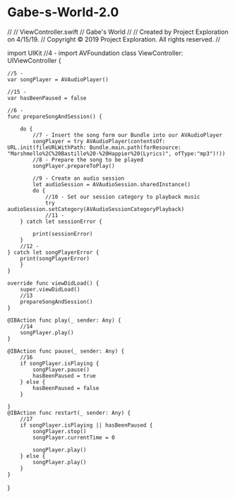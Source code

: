 # Gabe-s-World-2.0
//
//  ViewController.swift
//  Gabe's World
//
//  Created by Project Exploration on 4/15/19.
//  Copyright © 2019 Project Exploration. All rights reserved.
//

import UIKit
//4 -
import AVFoundation
class ViewController: UIViewController {

    //5 -
    var songPlayer = AVAudioPlayer()
    
    //15 -
    var hasBeenPaused = false
    
    //6 -
    func prepareSongAndSession() {
    
        do {
            //7 - Insert the song form our Bundle into our AVAudioPlayer
            songPlayer = try AVAudioPlayer(contentsOf: URL.init(fileURLWithPath: Bundle.main.path(forResource: "Marshmello%2C%20Bastille%20-%20Happier%20(Lyrics)", ofType:"mp3")!))
            //8 - Prepare the song to be played
            songPlayer.prepareToPlay()
            
            //9 - Create an audio session
            let audioSession = AVAudioSession.sharedInstance()
            do {
                //10 - Set our session category to playback music
                try audioSession.setCategory(AVAudioSessionCategoryPlayback)
                //11 -
        } catch let sessionError {
         
            print(sessionError)
        }
        //12 -
    } catch let songPlayerError {
        print(songPlayerError)
        }
    }
        
    override func viewDidLoad() {
        super.viewDidLoad()
        //13
        prepareSongAndSession()
    }

    @IBAction func play(_ sender: Any) {
        //14
        songPlayer.play()
    }
    
    @IBAction func pause(_ sender: Any) {
        //16
        if songPlayer.isPlaying {
            songPlayer.pause()
            hasBeenPaused = true
        } else {
            hasBeenPaused = false
        }
        
    }
    @IBAction func restart(_ sender: Any) {
        //17
        if songPlayer.isPlaying || hasBeenPaused {
            songPlayer.stop()
            songPlayer.currentTime = 0
            
            songPlayer.play()
        } else {
            songPlayer.play()
        }
    }
    
}
